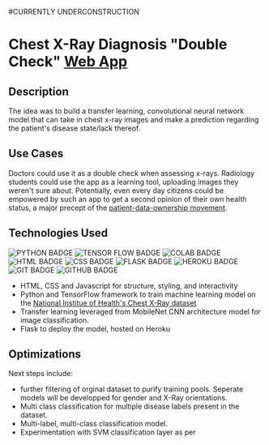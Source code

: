 #CURRENTLY UNDERCONSTRUCTION
# Chest X-Ray Diagnosis "Double Check" [Web App](http://127.0.0.1:5000/)

## Description
The idea was to build a transfer learning, convolutional neural network model that can take in chest x-ray images and make a prediction regarding the patient's disease state/lack thereof. 

## Use Cases
Doctors could use it as a double check when assessing x-rays. Radiology students could use the app as a learning tool, uploading images they weren't sure about. Potentially, even every day citizens could be empowered by such an app to get a second opinion of their own health status, a major precept of the [patient-data-ownership movement](https://www.aafp.org/news/blogs/freshperspectives/entry/doctor_or_patient_who_owns.html). 
 
## Technologies Used
![PYTHON BADGE](https://img.shields.io/badge/python-3670A0?style=for-the-badge&logo=python&logoColor=ffdd54)
![TENSOR FLOW BADGE](https://img.shields.io/badge/TensorFlow-FF6F00?style=for-the-badge&logo=tensorflow&logoColor=white)
![COLAB BADGE](https://img.shields.io/badge/Colab-F9AB00?style=for-the-badge&logo=googlecolab&color=525252)
![HTML BADGE](https://img.shields.io/badge/HTML-239120?style=for-the-badge&logo=html5&logoColor=white)
![CSS BADGE](https://img.shields.io/badge/CSS-239120?&style=for-the-badge&logo=css3&logoColor=white)
![FLASK BADGE](https://img.shields.io/badge/Flask-000000?style=for-the-badge&logo=flask&logoColor=white)
![HEROKU BADGE](https://img.shields.io/badge/Heroku-430098?style=for-the-badge&logo=heroku&logoColor=white)
![GIT BADGE](https://img.shields.io/badge/GIT-E44C30?style=for-the-badge&logo=git&logoColor=white)
![GITHUB BADGE](https://img.shields.io/badge/GitHub-100000?style=for-the-badge&logo=github&logoColor=white)


- HTML, CSS and Javascript for structure, styling, and interactivity
- Python and TensorFlow framework to train machine learning model on the [National Institue of Health's Chest X-Ray dataset](https://www.nih.gov/news-events/news-releases/nih-clinical-center-provides-one-largest-publicly-available-chest-x-ray-datasets-scientific-community)
- Transfer learning leveraged from MobileNet CNN architecture model for image classification. 
- Flask to deploy the model, hosted on Heroku

## Optimizations
Next steps include:
 - further filtering of orginal dataset to purify training pools. Seperate models will be developped for gender and X-Ray orientations.
 - Multi class classification for multiple disease labels present in the dataset.
 - Multi-label, multi-class classification model.
 - Experimentation with SVM classification layer as per

